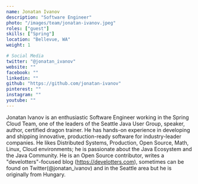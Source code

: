 ```yaml
---
name: Jonatan Ivanov
description: "Software Engineer"
photo: "/images/team/jonatan-ivanov.jpeg"
roles: ["guest"]
skills: ["Spring"]
location: "Bellevue, WA"
weight: 1

# Social Media
twitter: "@jonatan_ivanov"
website: ""
facebook: ""
linkedin: ""
github: "https://github.com/jonatan-ivanov"
pinterest: ""
instagram: ""
youtube: ""
---
```


Jonatan Ivanov is an enthusiastic Software Engineer working in the Spring Cloud Team, one of the leaders of the Seattle Java User Group, speaker, author, certified dragon trainer. He has hands-on experience in developing and shipping innovative, production-ready software for industry-leader companies. He likes Distributed Systems, Production, Open Source, Math, Linux, Cloud environments; he is passionate about the Java Ecosystem and the Java Community. He is an Open Source contributor, writes a "develotters"-focused blog (https://develotters.com), sometimes can be found on Twitter(@jonatan_ivanov) and in the Seattle area but he is originally from Hungary.

<!--more-->

